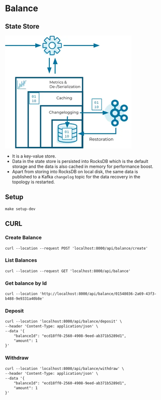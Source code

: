 # Balance

## State Store
![kafka-state-store.png](docs/kafka-state-store.png)
- It is a key-value store.
- Data in the state store is persisted into RocksDB which is the default storage and the data is also cached in memory for performance boost.
- Apart from storing into RocksDB on local disk, the same data is published to a Kafka `changelog` topic for the data recovery in the topology is restarted.

## Setup
```shell
make setup-dev
```

## CURL

### Create Balance

```shell
curl --location --request POST 'localhost:8000/api/balance/create'
```

### List Balances

```shell
curl --location --request GET 'localhost:8000/api/balance'
```

### Get balance by Id

```shell
curl --location 'http://localhost:8000/api/balance/01548036-2a69-43f3-b488-9e9331a40b8e'
```

### Deposit
```shell
curl --location 'localhost:8000/api/balance/deposit' \
--header 'Content-Type: application/json' \
--data '{
    "balanceId": "ecd18ff0-2560-4908-9eed-ab371b5289d1",
    "amount": 1
}'
```

### Withdraw
```shell
curl --location 'localhost:8000/api/balance/withdraw' \
--header 'Content-Type: application/json' \
--data '{
    "balanceId": "ecd18ff0-2560-4908-9eed-ab371b5289d1",
    "amount": 1
}'
```
